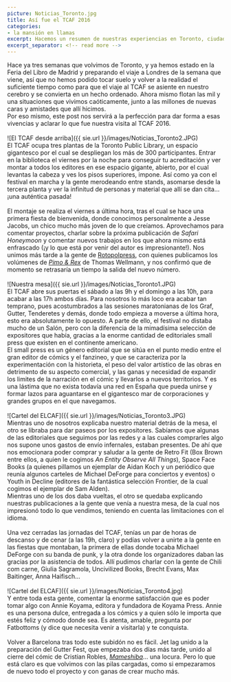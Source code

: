 ```yaml
---
picture: Noticias_Toronto.jpg
title: Así fue el TCAF 2016
categories:
- la mansión en llamas
excerpt: Hacemos un resumen de nuestras experiencias en Toronto, ciudad que visitamos para asistir al TCAF (Toronto Comics & Arts Festival).
excerpt_separator: <!-- read more -->
---
```


Hace ya tres semanas que volvimos de Toronto, y ya hemos estado en la Feria del Libro de Madrid y preparando el viaje a Londres de la semana que viene, así que no hemos podido tocar suelo y volver a la realidad el suficiente tiempo como para que el viaje al TCAF se asiente en nuestro cerebro y se convierta en un hecho ordenado. Ahora mismo flotan las mil y una situaciones que vivimos caóticamente, junto a las millones de nuevas caras y amistades que allí hicimos.<br>
Por eso mismo, este post nos servirá a la perfección para dar forma a esas vivencias y aclarar lo que fue nuestra visita al TCAF 2016.<br>
<br>
![El TCAF desde arriba]({{ sie.url }}/images/Noticias_Toronto2.JPG)
<br>
El TCAF ocupa tres plantas de la Toronto Public Library, un espacio gigantesco por el cual se despliegan los más de 300 participantes. Entrar en la biblioteca el viernes por la noche para conseguir tu acreditación y ver montar a todos los editores en ese espacio gigante, abierto, por el cual levantas la cabeza y ves los pisos superiores, impone. Así como ya con el festival en marcha y la gente merodeando entre stands, asomarse desde la tercera planta y ver la infinitud de personas y material que allí se dan cita… ¡una auténtica pasada!<br>
<br>
El montaje se realiza el viernes a última hora, tras el cual se hace una primera fiesta de bienvenida, donde conocimos personalmente a Jesse Jacobs, un chico mucho más joven de lo que creíamos. Aprovechamos para comentar proyectos, charlar sobre la próxima publicación de _Safari Honeymoon_ y comentar nuevos trabajos en los que ahora mismo está enfrascado (¡y lo que está por venir del autor es impresionante!). Nos unimos más tarde a la gente de [Rotopolpress](http://www.rotopolpress.de), con quienes publicamos los volúmenes de _[Pimo & Rex](http://dehavilland.bigcartel.com/product/pimo-rex-de-thomas-wellmann)_ de Thomas Wellmann, y nos confirmó que de momento se retrasaría un tiempo la salida del nuevo número.<br>
<br>
![Nuestra mesa]({{ sie.url }}/images/Noticias_Toronto1.JPG)
<br>
El TCAF abre sus puertas el sábado a las 9h y el domingo a las 10h, para acabar a las 17h ambos días. Para nosotros lo más loco era acabar tan temprano, pues acostumbrados a las sesiones maratonianas de los Graf, Gutter, Tenderetes y demás, donde todo empieza a moverse a última hora, esto era absolutamente lo opuesto.
A parte de ello, el festival no distaba mucho de un Salón, pero con la diferencia de la mimadísima selección de expositores que había, gracias a la enorme cantidad de editoriales small press que existen en el continente americano.<br>
El small press es un género editorial que se sitúa en el punto medio entre el gran editor de cómics y el fanzineo, y que se caracteriza por la experimentación con la historieta, el peso del valor artístico de las obras en detrimento de su aspecto comercial, y las ganas y necesidad de expandir los limites de la narración en el cómic y llevarlos a nuevos territorios. Y es una lástima que no exista todavía una red en España que pueda unirse y formar lazos para aguantarse en el gigantesco mar de corporaciones y grandes grupos en el que navegamos.<br>
<br>
![Cartel del ELCAF]({{ sie.url }}/images/Noticias_Toronto3.JPG)
<br>
Mientras uno de nosotros explicaba nuestro material detrás de la mesa, el otro se libraba para dar paseos por los expositores. Sabíamos que algunas de las editoriales que seguimos por las redes y a las cuales comprarles algo nos supone unos gastos de envío infernales, estaban presentes. De ahí que nos emocionara poder comprar y saludar a la gente de Retro Fit (Box Brown entre ellos, a quien le cogimos _An Entity Observe All Things_), Space Face Books (a quienes pillamos un ejemplar de Aidan Koch y un periódico que reunía algunos carteles de Michael DeForge para conciertos y eventos) o Youth in Decline (editores de la fantástica selección Frontier, de la cual cogimos el ejemplar de Sam Alden).<br>
Mientras uno de los dos daba vueltas, el otro se quedaba explicando nuestras publicaciones a la gente que venía a nuestra mesa, de la cual nos impresionó todo lo que vendimos, teniendo en cuenta las limitaciones con el idioma.<br>
<br>
Una vez cerradas las jornadas del TCAF, tenías un par de horas de descanso y de cenar (a las 19h, claro) y podías volver a unirte a la gente en las fiestas que montaban, la primera de ellas donde tocaba Michael DeForge con su banda de punk, y la otra donde los organizadores daban las gracias por la asistencia de todos. Allí pudimos charlar con la gente de Chili com carne, Giulia Sagramola, Uncivilized Books, Brecht Evans, Max Baitinger, Anna Haifisch…<br>
<br>
![Cartel del ELCAF]({{ sie.url }}/images/Noticias_Toronto4.jpg)
<br>
Y entre toda esta gente, comentar la enorme satisfacción que es poder tomar algo con Annie Koyama, editora y fundadora de Koyama Press. Annie es una persona dulce, entregada a los cómics y a quien sólo le importa que estés feliz y cómodo donde sea. Es atenta, amable, pregunta por Fatbottoms (y dice que necesita venir a visitarla) y te conquista.<br>
<br>
Volver a Barcelona tras todo este subidón no es fácil. Jet lag unido a la preparación del Gutter Fest, que empezaba dos días más tarde, unido al cierre del cómic de Cristian Robles, _[Mameshiba](http://dehavilland.bigcartel.com/category/la-mansion-en-llamas)_… una locura. Pero lo que está claro es que volvimos con las pilas cargadas, como si empezaramos de nuevo todo el proyecto y con ganas de crear mucho más.
